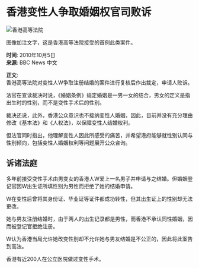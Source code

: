 # 香港变性人争取婚姻权官司败诉

![香港高等法院](https://ichef.bbci.co.uk/ace/ws/640/amz/worldservice/live/assets/images/2010/08/09/100809083812_hk226b.jpg.webp)

图像加注文字，这是香港高等法院接受的首例此类案件。

**时间**: 2010年10月5日  
**来源**: BBC News 中文  

**正文**:  
香港高等法院对变性人W争取注册结婚的案件进行复核后作出裁定，申请人败诉。

法官在宣读裁决时说，《婚姻条例》规定婚姻是一男一女的结合，男女的定义是指出生时的性别，而不是变性手术后的性别。

裁决还说，此外，香港公众意识也不接纳变性人婚姻，因此，目前并没有充分理由修改《基本法》和《人权法》，以保障变性人结婚权利。

但法官同时指出，他理解变性人因此所感受的痛苦，并希望港府能够就性别认同与性别倾向，包括变性人婚姻权利等问题展开公众咨询。

## 诉诸法庭

多年前接受变性手术由男变女的香港人W爱上一名男子并申请与之结婚。但婚姻登记官因W出生证所填性别为男性而拒绝了她的结婚申请。

W在变性后曾将其身份证、毕业证等证件都成功转性，但其出生证上的性别却无法更改。

她与男友注册结婚时，由于两人的出生记录都是男性，而香港不承认同性婚姻，因而被登记官拒绝注册。

W认为香港当局允许她改变性别却不允许她与男友结婚是不公正的，因此将此案告到高法。

香港有近200人在公立医院做过变性手术。